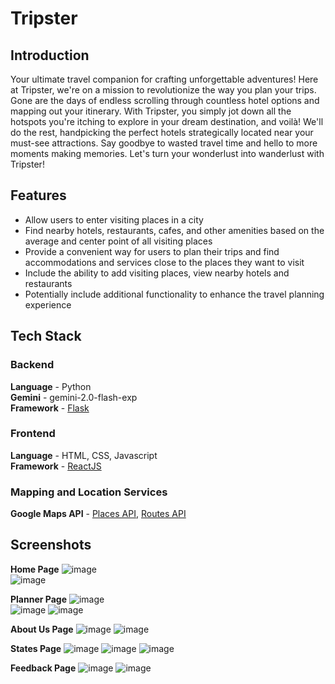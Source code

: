 # Tripster
## Introduction 
Your ultimate travel companion for crafting unforgettable adventures! Here at Tripster, we're on a mission to revolutionize the way you plan your trips. Gone are the days of endless scrolling through countless hotel options and mapping out your itinerary. With Tripster, you simply jot down all the hotspots you're itching to explore in your dream destination, and voilà! We'll do the rest, handpicking the perfect hotels strategically located near your must-see attractions. Say goodbye to wasted travel time and hello to more moments making memories. Let's turn your wonderlust into wanderlust with Tripster!

## Features
- Allow users to enter visiting places in a city
- Find nearby hotels, restaurants, cafes, and other amenities based on the average and center point of all visiting places
- Provide a convenient way for users to plan their trips and find accommodations and services close to the places they want to visit
- Include the ability to add visiting places, view nearby hotels and restaurants
- Potentially include additional functionality to enhance the travel planning experience

## Tech Stack
### Backend 
**Language** - Python\
**Gemini** - gemini-2.0-flash-exp\
**Framework** - [Flask](https://flask.palletsprojects.com/en/3.0.x/api/) 

### Frontend 
**Language** - HTML, CSS, Javascript\
**Framework** - [ReactJS](https://react.dev/) 

### Mapping and Location Services
**Google Maps API** - [Places API](https://developers.google.com/maps/documentation/places/web-service), [Routes API](https://developers.google.com/maps/documentation/routes)

## Screenshots
**Home Page**
![image](https://github.com/TripsterI/Tripster/assets/75667699/b992e64c-b25c-49a8-ad7d-7a6a31da8958)\
![image](https://github.com/TripsterI/Tripster/assets/75667699/394563b9-3c22-4d62-bd97-99d1a49f68c1) 

**Planner Page**
![image](https://github.com/TripsterI/Tripster/assets/75667699/5e123fc8-7659-4152-9e9b-4c0858218218)\
![image](https://github.com/TripsterI/Tripster/assets/75667699/303026d3-da3a-4c31-9a5a-1223b80d1991)
![image](https://github.com/TripsterI/Tripster/assets/75667699/e1bc12dd-a499-4e9c-af6b-ddc593078f92)

**About Us Page**
![image](https://github.com/TripsterI/Tripster/assets/75667699/7450861c-b38c-466e-87a8-d580c3e928c6)
![image](https://github.com/TripsterI/Tripster/assets/75667699/1965fe56-c7df-4c96-83ce-0ea889be71a1)

**States Page**
![image](https://github.com/TripsterI/Tripster/assets/75667699/5c561968-f60c-4a00-8649-2e45df81d689)
![image](https://github.com/TripsterI/Tripster/assets/75667699/edd7be71-57a9-4fa0-a3eb-491ee5a981a3)
![image](https://github.com/TripsterI/Tripster/assets/75667699/68c47153-ca21-4c8b-82b5-372630d7e8ec)

**Feedback Page**
![image](https://github.com/TripsterI/Tripster/assets/75667699/b92ca02f-d4db-478a-9744-40724eeb17f8)
![image](https://github.com/TripsterI/Tripster/assets/75667699/06ba4170-d103-48e0-8d0a-97443addcfc9)




